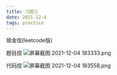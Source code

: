 ```yaml
---
title: 习题三
date: 2021-12-4
tags: practice
---
```

赎金信(leetcode版)

题目捏
![屏幕截图 2021-12-04 183333.png](https://s2.loli.net/2021/12/04/tYFVIXh3Zm6K9Si.png)

代码捏
![屏幕截图 2021-12-04 183558.png](https://s2.loli.net/2021/12/04/5g26pyleBTqAWZR.png)